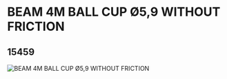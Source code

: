 # BEAM 4M BALL CUP Ø5,9 WITHOUT FRICTION
## 15459
![BEAM 4M BALL CUP Ø5,9 WITHOUT FRICTION](https://lc-www-live-s.legocdn.com/media/bricks/5/2/6055628.jpg)